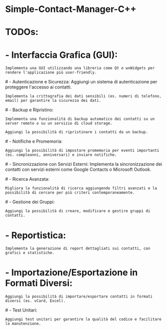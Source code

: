 # Simple-Contact-Manager-C++


# TODOs:
# - Interfaccia Grafica (GUI):
    Implementa una GUI utilizzando una libreria come Qt o wxWidgets per rendere l'applicazione più user-friendly.


# - Autenticazione e Sicurezza:
    Aggiungi un sistema di autenticazione per proteggere l'accesso ai contatti.

    Implementa la crittografia dei dati sensibili (es. numeri di telefono, email) per garantire la sicurezza dei dati.


# - Backup e Ripristino:

    Implementa una funzionalità di backup automatico dei contatti su un server remoto o su un servizio di cloud storage.

    Aggiungi la possibilità di ripristinare i contatti da un backup.


# - Notifiche e Promemoria:

    Aggiungi la possibilità di impostare promemoria per eventi importanti (es. compleanni, anniversari) e inviare notifiche.


# - Sincronizzazione con Servizi Esterni:
    Implementa la sincronizzazione dei contatti con servizi esterni come Google Contacts o Microsoft Outlook.


# - Ricerca Avanzata:

    Migliora la funzionalità di ricerca aggiungendo filtri avanzati e la possibilità di cercare per più criteri contemporaneamente.


# - Gestione dei Gruppi:

    Aggiungi la possibilità di creare, modificare e gestire gruppi di contatti.


# - Reportistica:

    Implementa la generazione di report dettagliati sui contatti, con grafici e statistiche.


# - Importazione/Esportazione in Formati Diversi:

    Aggiungi la possibilità di importare/esportare contatti in formati diversi (es. vCard, Excel).


# - Test Unitari:

    Aggiungi test unitari per garantire la qualità del codice e facilitare la manutenzione.